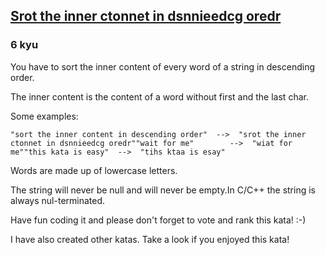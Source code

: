 <h2><a href=https://www.codewars.com/kata/5898b4b71d298e51b600014b/train/javascript target="_blank">Srot the inner ctonnet in dsnnieedcg oredr</a></h2><h3>6 kyu</h3><p>You have to sort the inner content of every word of a string in descending order.</p><p>The inner content is the content of a word without first and the last char.</p><p>Some examples:</p><pre><code>"sort the inner content in descending order"  --&gt;  "srot the inner ctonnet in dsnnieedcg oredr""wait for me"        --&gt;  "wiat for me""this kata is easy"  --&gt;  "tihs ktaa is esay"</code></pre><p>Words are made up of lowercase letters.</p><p>The string will never be null and will never be empty.In C/C++ the string is always nul-terminated.</p><p>Have fun coding it and please don't forget to vote and rank this kata! :-) </p><p>I have also created other katas. Take a look if you enjoyed this kata!</p>